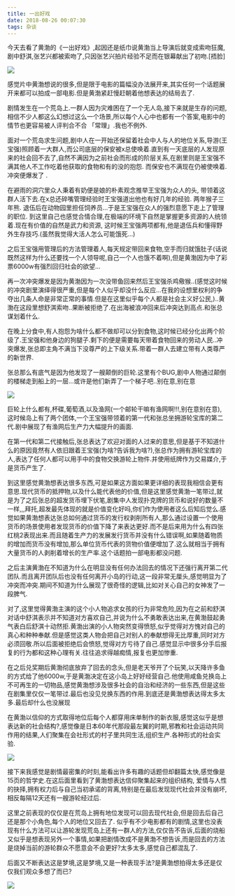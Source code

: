 ```yaml
---
title: 一出好戏
date: 2018-08-26 00:07:30
tags: 杂谈
---
```


今天去看了黄渤的《一出好戏》,起因还是纸巾说黄渤当上导演后就变成索吻狂魔, 剧中舒淇,张艺兴都被索吻了,只因张艺兴拍片经验不足而在银幕献出了初吻.[捂脸]

![](https://blog-malu.oss-cn-beijing.aliyuncs.com/%E9%BB%84%E6%B8%A4.gif?x-oss-process=style/blog)

感觉片中黄渤想说的很多,但是限于电影的篇幅没办法展开来,其实任何一个话题展开来都可以拍成一部电影.但是黄渤紧赶慢赶朝着他想表达的结局去了.

剧情发生在一个荒岛上.一群人因为灾难困在了一个无人岛,接下来就是生存的问题,相信不少人都这么幻想过这么一个场景,所以每个人心中也都有一个答案,电影中的情节也更容易被人评判合不合 「常理」.我也不例外.

面对一个荒岛求生问题,剧中人在一开始还保留着社会中人与人的地位关系,导游(王宝强)照顾着一大群人,而公司底层的保安被x总使唤着.直到有一天底层的人发现原来的社会回不去了,自然不满因为之前社会而形成的阶层关系,在剧里则是王宝强不满其他人不工作吃着他获取的食物和有的没的抱怨. 而保安也不满现在仍被使唤着.冲突便爆发了 .

在避雨的洞穴里众人秉着有奶便是娘的朴素观念推举王宝强为众人的头, 带领着这群人活下去.在x总还碎嘴管理经验时王宝强道出他也有好几年的经验. 两年猴子三年熊. 退伍后在动物园里担任饲养员...于是王宝强在众人的强烈意愿下走上了管理的职位. 到这里自己也感觉合情合理,在极端的环境下自然是掌握更多资源的人统领着.现在有价值的自然是武力和资源, 这时候王宝强两项都有,他是退伍兵和懂得野外生存技巧.(虽然我觉得大活人怎么可能饿死...)

之后王宝强用管理后的方法管理着人,每天规定带回来食物,空手而归就饿肚子(话说既然这样为什么还要找一个人领导呢,自己一个人也饿不着啊),但是黄渤因为中了彩票6000w有强烈回归社会的欲望...

再一次冲突爆发是因为黄渤因为一次没带鱼回来然后王宝强杀鸡儆猴..(感觉这时候的冲突剧里演绎得很严重,但是每个人似乎却没什么反应...在我的设想里权利的争夺出几条人命是非常正常的事情.但是在这里似乎每个人都是社会主义好公民,)..黄渤在这段里想舒淇索吻..果断被拒绝了.在出海被浪冲回来后冲突达到高点.和张总谋划着什么.

在晚上分食中,有人抱怨为啥什么都不做却可以分到食物,这时候已经分化出两个阶级了.王宝强和他身边的狗腿子.剩下的便是需要每天带着食物回来的劳动人民..冲突爆发,张总即主角不满当下没尊严的上下级关系.带着一群人去建立带有人类尊严的新世界.

张总那么有底气是因为他发现了一艘颠倒的巨轮.这里有个BUG,剧中人物通过颠倒的楼梯走到船上的一层...或许是他们新弄了一个梯子吧..别在意,别在意

![](https://blog-malu.oss-cn-beijing.aliyuncs.com/%E8%84%91%E8%A2%8B%E6%9C%89%E9%97%AE%E9%A2%98.png?x-oss-process=style/blog)

巨轮上什么都有,杯碟,葡萄酒,以及渔网(一个邮轮干嘛有渔网啊!!!,别在意别在意),这时候岛上有了两个团体,一个王宝强带领着的第一代和张总坐拥游轮宝库的第二代.剧中展现了有渔网后生产力大幅提升的画面.

在第一代和第二代接触后,张总表达了欢迎对面的人过来的意思,但是基于不知道什么的原因竟然有人依旧跟着王宝强(为啥?告诉我为啥?),张总作为拥有游轮宝库的人,表达了任何人都可以用手中的食物交换游轮上物件.并使用纸牌作为交易媒介,于是货币产生了.

到这里感觉黄渤想表达很多东西,可是如果这方面如果更详细的表现我相信会更有意思.现代货币的抵押物,以及什么能代表他的价值,但是这里感觉黄渤一笔带过,就是为了之后张总的超发货币埋下伏笔,剧集中人发现扑克牌的货币和说好的数量不一样,,,拜托,超发最先体现的就是价值变化好吗,你们作为使用者这么后知后觉么.感觉如果黄渤想表达张总如何通过货币的发行权剥削所有人,那么通过设置一个使用货币的场景使用者发现货币的价值下降了来表达更好.而不是后来用为什么有四张红桃2表现出来.而且随着生产力的发展发行货币并没有什么错误啊,如果随着物质的增加而货币没有增加,那么单位货币代表的货物价值便增加了.这么就相当于拥有大量货币的人剥削着增长的生产率.这个话题拍一部电影都没问题.

之后主演黄渤在不知道为什么在明显没有任何办法回去的情况下还强行离开第二代团队.而且离开团队后也没有任何离开小岛的行动,这一段非常无厘头,感觉明显为了冲突而冲突.期间不知道为什么展现了很奇怪的逻辑,比如对关心自己的女神发了一段脾气.

对了,这里觉得黄渤主演的这个小人物追求女孩的行为非常危险,因为在之前和舒淇对话中舒淇表示并不知道对方喜欢自己,并说为什么不勇敢表达出来,在黄渤鼓起勇气表白后舒淇十动然拒.黄渤出演的小人物突然变得愤怒,似乎觉得对方愧对自己的真心和种种奉献.但是感觉这类人物会把自己对别人的奉献想得无比厚重,同时对方必须回敬.所以后面被拒绝后会愤怒,觉得对方亏待了自己.感觉显示中很多分手后报复的行为都和这种心理有关.往往追求得越痴情,报复也更加惨重.

在之后兑奖期后黄渤彻底放弃了回去的念头,但是老天爷开了个玩笑,以天降许多鱼的方式给了他6000w,于是黄渤决定在这小岛上好好经营自己.他使用咸鱼兑换岛上不可再生的一切物品,感觉黄渤想涉及很多社会的自治和经济的一些东西,但是这些在剧集里仅仅一笔带过.最后也没见兑换东西的作用.到底还是黄渤想表达得太多太多.最后却什么也没展现

在黄渤以信仰的方式取得地位后每个人都穿用床单制作的新衣服,感觉这似乎是想表达新的社会结构?,感觉像是日本60年代那段最左翼的时期,邪教和社会运动共同作用的结果,人们聚集在会社形式的村子里共同生活,组织生产.各种形式的社会实验.

![](https://blog-malu.oss-cn-beijing.aliyuncs.com/%E5%AE%97%E6%95%99.jpg?x-oss-process=style/blog)

接下来我感觉是剧情最密集的时刻,能看出许多有趣的话题但却翻篇太快,感觉像是15页的哲学史.在这后面里看到了黄渤想表达信仰聚集起来的组织结构,	爱情与人性的抉择,拥有权力后与自己当初承诺的背离,特别是在最后发现现代社会并没有崩坏,相反每隔12天还有一艘游轮经过后.

这里之前表现的仅仅是在荒岛上拥有地位发现可以回去现代社会,但是回去后自己还是那个小角色,每个人的地位又回去了. 似乎有不少电影都有的剧情,这里也没表现有什么方法可以让游轮发现荒岛上还有一群人的方法,仅仅告不告诉,后面的烧船又似乎是想表现另外一个事情,如果把剧情改成不是黄渤不想告诉,而是回去的方法是烧掉当前的游轮群众不愿意会不会更好?太多太多,感觉自己都混乱了.

后面又不断表达这是梦境,这是梦境,又是一种表现手法?是黄渤想拍得太多还是仅仅我们观众多想了而已?

![](https://blog-malu.oss-cn-beijing.aliyuncs.com/%E8%9C%A5%E8%9C%B4.jpg?x-oss-process=style/blog)

